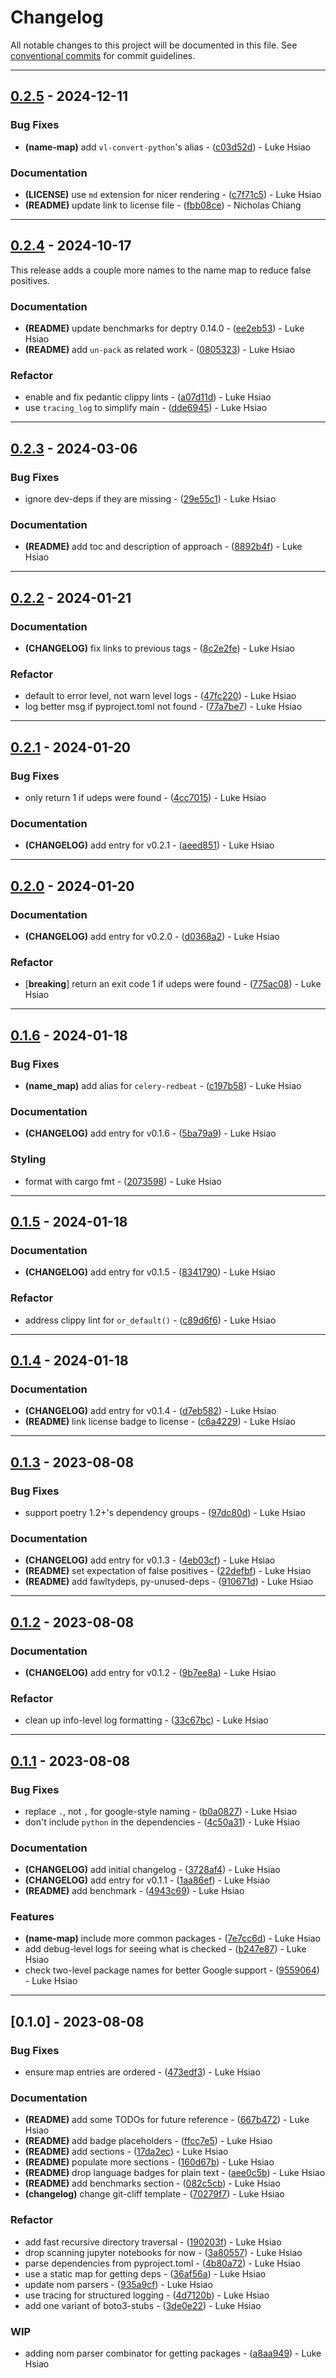 # Changelog

All notable changes to this project will be documented in this file. See [conventional commits](https://www.conventionalcommits.org/) for commit guidelines.

---
## [0.2.5](https://github.com/lukehsiao/poetry-udeps/compare/v0.2.4..v0.2.5) - 2024-12-11

### Bug Fixes

- **(name-map)** add `vl-convert-python`'s alias - ([c03d52d](https://github.com/lukehsiao/poetry-udeps/commit/c03d52d4c4d7147d8203c4c3f7023dbef5552d0a)) - Luke Hsiao

### Documentation

- **(LICENSE)** use `md` extension for nicer rendering - ([c7f71c5](https://github.com/lukehsiao/poetry-udeps/commit/c7f71c561b04c9ad1edcf51a715324306e151c53)) - Luke Hsiao
- **(README)** update link to license file - ([fbb08ce](https://github.com/lukehsiao/poetry-udeps/commit/fbb08ce2f4c8d829e27a779f20fc24438c95d6d2)) - Nicholas Chiang

---
## [0.2.4](https://github.com/lukehsiao/poetry-udeps/compare/v0.2.3..v0.2.4) - 2024-10-17

This release adds a couple more names to the name map to reduce false positives.

### Documentation

- **(README)** update benchmarks for deptry 0.14.0 - ([ee2eb53](https://github.com/lukehsiao/poetry-udeps/commit/ee2eb533a55e324713729e6a66ce1d139b7da53a)) - Luke Hsiao
- **(README)** add `un-pack` as related work - ([0805323](https://github.com/lukehsiao/poetry-udeps/commit/0805323735fa47c140bc26cce68f7d868dfb8120)) - Luke Hsiao

### Refactor

- enable and fix pedantic clippy lints - ([a07d11d](https://github.com/lukehsiao/poetry-udeps/commit/a07d11d2a73c6d5ca0932e4f483a7d43a4ad2e46)) - Luke Hsiao
- use `tracing_log` to simplify main - ([dde6945](https://github.com/lukehsiao/poetry-udeps/commit/dde6945a861d8c1efc1a00220ff18bee06f7d8f7)) - Luke Hsiao

---
## [0.2.3](https://github.com/lukehsiao/poetry-udeps/compare/v0.2.2..v0.2.3) - 2024-03-06

### Bug Fixes

- ignore dev-deps if they are missing - ([29e55c1](https://github.com/lukehsiao/poetry-udeps/commit/29e55c1eb7db93efd6b385b34f849c1e885e84b1)) - Luke Hsiao

### Documentation

- **(README)** add toc and description of approach - ([8892b4f](https://github.com/lukehsiao/poetry-udeps/commit/8892b4fd6c14b78d29972bc0aceb8253a847c832)) - Luke Hsiao

---
## [0.2.2](https://github.com/lukehsiao/poetry-udeps/compare/v0.2.1..v0.2.2) - 2024-01-21

### Documentation

- **(CHANGELOG)** fix links to previous tags - ([8c2e2fe](https://github.com/lukehsiao/poetry-udeps/commit/8c2e2fefad43615db0da2a049abde8e8f5de504f)) - Luke Hsiao

### Refactor

- default to error level, not warn level logs - ([47fc220](https://github.com/lukehsiao/poetry-udeps/commit/47fc22008589d6ee46d5e881dd93bbaa96ef10d4)) - Luke Hsiao
- log better msg if pyproject.toml not found - ([77a7be7](https://github.com/lukehsiao/poetry-udeps/commit/77a7be79ece6f8cbe99f8ac1fc70d3306eda8583)) - Luke Hsiao

---
## [0.2.1](https://github.com/lukehsiao/poetry-udeps/compare/v0.2.0..v0.2.1) - 2024-01-20

### Bug Fixes

- only return 1 if udeps were found - ([4cc7015](https://github.com/lukehsiao/poetry-udeps/commit/4cc7015b742bf3654f16cf164ba64b539d1bf8a3)) - Luke Hsiao

### Documentation

- **(CHANGELOG)** add entry for v0.2.1 - ([aeed851](https://github.com/lukehsiao/poetry-udeps/commit/aeed85187cf2fdac4ce98bf5da121737ece5995b)) - Luke Hsiao

---
## [0.2.0](https://github.com/lukehsiao/poetry-udeps/compare/v0.1.6..v0.2.0) - 2024-01-20

### Documentation

- **(CHANGELOG)** add entry for v0.2.0 - ([d0368a2](https://github.com/lukehsiao/poetry-udeps/commit/d0368a2f1dd007adf5fd15c62a818ca2032356bc)) - Luke Hsiao

### Refactor

-  [**breaking**] return an exit code 1 if udeps were found - ([775ac08](https://github.com/lukehsiao/poetry-udeps/commit/775ac08cd0ae4b1dcc6141cef3b91f7cadf7d6ce)) - Luke Hsiao

---
## [0.1.6](https://github.com/lukehsiao/poetry-udeps/compare/v0.1.5..v0.1.6) - 2024-01-18

### Bug Fixes

- **(name_map)** add alias for `celery-redbeat` - ([c197b58](https://github.com/lukehsiao/poetry-udeps/commit/c197b58b25684bccbfbb38da23b9b10859aa1de3)) - Luke Hsiao

### Documentation

- **(CHANGELOG)** add entry for v0.1.6 - ([5ba79a9](https://github.com/lukehsiao/poetry-udeps/commit/5ba79a9c5ee02f2f20b2054ffd8dda1150edfb01)) - Luke Hsiao

### Styling

- format with cargo fmt - ([2073598](https://github.com/lukehsiao/poetry-udeps/commit/2073598446f0c0fbe39ca27c5e5d123bdf78c893)) - Luke Hsiao

---
## [0.1.5](https://github.com/lukehsiao/poetry-udeps/compare/v0.1.4..v0.1.5) - 2024-01-18

### Documentation

- **(CHANGELOG)** add entry for v0.1.5 - ([8341790](https://github.com/lukehsiao/poetry-udeps/commit/8341790778cab6e7d3d1eb87b32611d3476671e6)) - Luke Hsiao

### Refactor

- address clippy lint for `or_default()` - ([c89d6f6](https://github.com/lukehsiao/poetry-udeps/commit/c89d6f658ffb9cb7148bee0f85ebc11da6cfb01f)) - Luke Hsiao

---
## [0.1.4](https://github.com/lukehsiao/poetry-udeps/compare/v0.1.3..v0.1.4) - 2024-01-18

### Documentation

- **(CHANGELOG)** add entry for v0.1.4 - ([d7eb582](https://github.com/lukehsiao/poetry-udeps/commit/d7eb582e9190c2313d7ab49bafa1097de53a1c62)) - Luke Hsiao
- **(README)** link license badge to license - ([c6a4229](https://github.com/lukehsiao/poetry-udeps/commit/c6a4229d8feb1d3d2234547a3cc9a4a40144a3ab)) - Luke Hsiao

---
## [0.1.3](https://github.com/lukehsiao/poetry-udeps/compare/v0.1.2..v0.1.3) - 2023-08-08

### Bug Fixes

- support poetry 1.2+'s dependency groups - ([97dc80d](https://github.com/lukehsiao/poetry-udeps/commit/97dc80d65f27721fe19f4973189b197af2539ea7)) - Luke Hsiao

### Documentation

- **(CHANGELOG)** add entry for v0.1.3 - ([4eb03cf](https://github.com/lukehsiao/poetry-udeps/commit/4eb03cf971ba06722e7beeb69f71dffd7823eddf)) - Luke Hsiao
- **(README)** set expectation of false positives - ([22defbf](https://github.com/lukehsiao/poetry-udeps/commit/22defbf823cc3b3b0933286262b90dd651806f4f)) - Luke Hsiao
- **(README)** add fawltydeps, py-unused-deps - ([910671d](https://github.com/lukehsiao/poetry-udeps/commit/910671d166cf5225aadd8a07d3db4936b73182bc)) - Luke Hsiao

---
## [0.1.2](https://github.com/lukehsiao/poetry-udeps/compare/v0.1.1..v0.1.2) - 2023-08-08

### Documentation

- **(CHANGELOG)** add entry for v0.1.2 - ([9b7ee8a](https://github.com/lukehsiao/poetry-udeps/commit/9b7ee8a6c22fc2d15f40da1212405c7f2aa1c8ce)) - Luke Hsiao

### Refactor

- clean up info-level log formatting - ([33c67bc](https://github.com/lukehsiao/poetry-udeps/commit/33c67bc533e17cfedaac6653b5364cd684574b53)) - Luke Hsiao

---
## [0.1.1](https://github.com/lukehsiao/poetry-udeps/compare/v0.1.0..v0.1.1) - 2023-08-08

### Bug Fixes

- replace `.`, not `,` for google-style naming - ([b0a0827](https://github.com/lukehsiao/poetry-udeps/commit/b0a08270da535fea6bf81a5f63cbf4784f0f9e41)) - Luke Hsiao
- don't include `python` in the dependencies - ([4c50a31](https://github.com/lukehsiao/poetry-udeps/commit/4c50a31deb6b8952829273385538767c0792f83d)) - Luke Hsiao

### Documentation

- **(CHANGELOG)** add initial changelog - ([3728af4](https://github.com/lukehsiao/poetry-udeps/commit/3728af4a9cb8ce2544c30571e6ae8c4c7f430028)) - Luke Hsiao
- **(CHANGELOG)** add entry for v0.1.1 - ([1aa86ef](https://github.com/lukehsiao/poetry-udeps/commit/1aa86ef5eaa4a1eb7cea18ca839399a12d76bad5)) - Luke Hsiao
- **(README)** add benchmark - ([4943c69](https://github.com/lukehsiao/poetry-udeps/commit/4943c698bb68eafccca1a9a5feaef1c54b55588b)) - Luke Hsiao

### Features

- **(name-map)** include more common packages - ([7e7cc6d](https://github.com/lukehsiao/poetry-udeps/commit/7e7cc6dee6a7a18456c9152a569f010d419ffe8f)) - Luke Hsiao
- add debug-level logs for seeing what is checked - ([b247e87](https://github.com/lukehsiao/poetry-udeps/commit/b247e87d18855d5dde727441092d43f1b1a75b20)) - Luke Hsiao
- check two-level package names for better Google support - ([9559064](https://github.com/lukehsiao/poetry-udeps/commit/95590641da9b5887a38b7c3d953d5ff58e03a751)) - Luke Hsiao

---
## [0.1.0] - 2023-08-08

### Bug Fixes

- ensure map entries are ordered - ([473edf3](https://github.com/lukehsiao/poetry-udeps/commit/473edf384b22c4e332149cc7a66096ba0d7356ae)) - Luke Hsiao

### Documentation

- **(README)** add some TODOs for future reference - ([667b472](https://github.com/lukehsiao/poetry-udeps/commit/667b4722d347caf298b26c5ce0c8b1508d5b568d)) - Luke Hsiao
- **(README)** add badge placeholders - ([ffcc7e5](https://github.com/lukehsiao/poetry-udeps/commit/ffcc7e5143a0a7ade5128330c81d66e202bde2df)) - Luke Hsiao
- **(README)** add sections - ([17da2ec](https://github.com/lukehsiao/poetry-udeps/commit/17da2ecf6c1a8a24ba784c0f0676132122c04f21)) - Luke Hsiao
- **(README)** populate more sections - ([160d67b](https://github.com/lukehsiao/poetry-udeps/commit/160d67b3d406414e884745f95ac11dc1c05be8a3)) - Luke Hsiao
- **(README)** drop language badges for plain text - ([aee0c5b](https://github.com/lukehsiao/poetry-udeps/commit/aee0c5b3e0b0a2d6956d728afd9381273c42974a)) - Luke Hsiao
- **(README)** add benchmarks section - ([082c5cb](https://github.com/lukehsiao/poetry-udeps/commit/082c5cb0b36568fd17f8243df0d0834b6e1922df)) - Luke Hsiao
- **(changelog)** change git-cliff template - ([70279f7](https://github.com/lukehsiao/poetry-udeps/commit/70279f79f8aea46f67500e9d44bf373cb5e33e80)) - Luke Hsiao

### Refactor

- add fast recursive directory traversal - ([190203f](https://github.com/lukehsiao/poetry-udeps/commit/190203fdc77ed7434bf94447707961d4ecea0895)) - Luke Hsiao
- drop scanning jupyter notebooks for now - ([3a80557](https://github.com/lukehsiao/poetry-udeps/commit/3a80557cc567eeb2e1a24ea75609e53767325f89)) - Luke Hsiao
- parse dependencies from pyproject.toml - ([4b80a72](https://github.com/lukehsiao/poetry-udeps/commit/4b80a72d43ae56fac1dfda28cf3af139dbb3cb88)) - Luke Hsiao
- use a static map for getting deps - ([36af56a](https://github.com/lukehsiao/poetry-udeps/commit/36af56aad99676b742d9b8a91b0327471f798aa6)) - Luke Hsiao
- update nom parsers - ([935a9cf](https://github.com/lukehsiao/poetry-udeps/commit/935a9cf0d4bf35065afe25648d3b69f3145c7a23)) - Luke Hsiao
- use tracing for structured logging - ([4d7120b](https://github.com/lukehsiao/poetry-udeps/commit/4d7120bd34543d6a50d1aa13b56d5002cdbf72b4)) - Luke Hsiao
- add one variant of boto3-stubs - ([3de0e22](https://github.com/lukehsiao/poetry-udeps/commit/3de0e226e28d80bc7b06912e1e625ffec1911e25)) - Luke Hsiao

### WIP

- adding nom parser combinator for getting packages - ([a8aa949](https://github.com/lukehsiao/poetry-udeps/commit/a8aa9490fbc5aeecbc565351877fe118465ac487)) - Luke Hsiao
